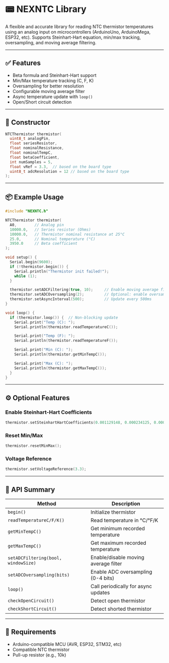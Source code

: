 # 📟 NEXNTC Library

A flexible and accurate library for reading NTC thermistor temperatures using an analog input on microcontrollers (ArduinoUno, ArduinoMega, ESP32, etc). Supports Steinhart-Hart equation, min/max tracking, oversampling, and moving average filtering.

---

## ✅ Features

- Beta formula and Steinhart-Hart support
- Min/Max temperature tracking (C, F, K)
- Oversampling for better resolution
- Configurable moving average filter
- Async temperature update with `loop()`
- Open/Short circuit detection

---

## 🔧 Constructor

```cpp
NTCThermistor thermistor(
  uint8_t analogPin,
  float seriesResistor,
  float nominalResistance,
  float nominalTempC,
  float betaCoefficient,
  int numSamples = 5,
  float vRef = 3.3,  // based on the board type
  uint8_t adcResolution = 12 // based on the board type
);
```

---

## 📦 Example Usage

```cpp
#include "NEXNTC.h"

NTCThermistor thermistor(
  A0,        // Analog pin
  10000.0,   // Series resistor (Ohms)
  10000.0,   // Thermistor nominal resistance at 25°C
  25.0,      // Nominal temperature (°C)
  3950.0     // Beta coefficient
);

void setup() {
  Serial.begin(9600);
  if (!thermistor.begin()) {
    Serial.println("Thermistor init failed!");
    while (1);
  }

  thermistor.setADCFiltering(true, 10);     // Enable moving average filter
  thermistor.setADCOversampling(2);         // Optional: enable oversampling
  thermistor.setAsyncInterval(500);         // Update every 500ms
}

void loop() {
  if (thermistor.loop()) {  // Non-blocking update
    Serial.print("Temp (C): ");
    Serial.println(thermistor.readTemperatureC());

    Serial.print("Temp (F): ");
    Serial.println(thermistor.readTemperatureF());

    Serial.print("Min (C): ");
    Serial.println(thermistor.getMinTempC());

    Serial.print("Max (C): ");
    Serial.println(thermistor.getMaxTempC());
  }
}
```

---

## ⚙️ Optional Features

### Enable Steinhart-Hart Coefficients
```cpp
thermistor.setSteinhartHartCoefficients(0.001129148, 0.000234125, 0.0000000876741);
```

### Reset Min/Max
```cpp
thermistor.resetMinMax();
```

### Voltage Reference
```cpp
thermistor.setVoltageReference(3.3);
```

---

## 📖 API Summary

| Method | Description |
|--------|-------------|
| `begin()` | Initialize thermistor |
| `readTemperatureC/F/K()` | Read temperature in °C/°F/K |
| `getMinTempC()` | Get minimum recorded temperature |
| `getMaxTempC()` | Get maximum recorded temperature |
| `setADCFiltering(bool, windowSize)` | Enable/disable moving average filter |
| `setADCOversampling(bits)` | Enable ADC oversampling (0-4 bits) |
| `loop()` | Call periodically for async updates |
| `checkOpenCircuit()` | Detect open thermistor |
| `checkShortCircuit()` | Detect shorted thermistor |

---

## 🔋 Requirements

- Arduino-compatible MCU (AVR, ESP32, STM32, etc)
- Compatible NTC thermistor
- Pull-up resistor (e.g., 10k)
